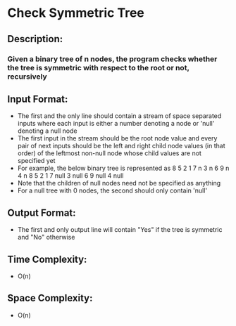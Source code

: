 # Check Symmetric Tree
## Description:
### Given a binary tree of n nodes, the program checks whether the tree is symmetric with respect to the root or not, recursively
## Input Format:
* The first and the only line should contain a stream of space separated inputs where each input is either a number denoting a node or 'null' denoting a null node
* The first input in the stream should be the root node value and every pair of next inputs should be the left and right child node values (in that order) of the leftmost non-null node whose child values are not specified yet
* For example, the below binary tree is represented as
                                                      8
                                              5               2
                                          1       7       n       3
                                        n   6   9   n           4   n
8 5 2 1 7 null 3 null 6 9 null 4 null
* Note that the children of null nodes need not be specified as anything
* For a null tree with 0 nodes, the second should only contain 'null'
## Output Format:
* The first and only output line will contain "Yes" if the tree is symmetric and "No" otherwise
## Time Complexity: 
* O(n)
## Space Complexity: 
* O(n)